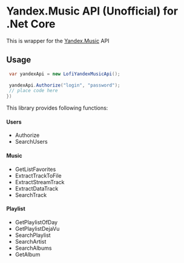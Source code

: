 Yandex.Music API (Unofficial) for .Net Core
====

This is wrapper for the [Yandex.Music](http://music.yandex.ru/) API

Usage
-------

```C#
 var yandexApi = new LofiYandexMusicApi();
 
 yandexApi.Authorize("login", "password");
 // place code here
})
```

This library provides following functions:

#### Users

- Authorize
- SearchUsers

#### Music

- GetListFavorites
- ExtractTrackToFile
- ExtractStreamTrack
- ExtractDataTrack
- SearchTrack

#### Playlist

- GetPlaylistOfDay
- GetPlaylistDejaVu
- SearchPlaylist
- SearchArtist
- SearchAlbums
- GetAlbum
